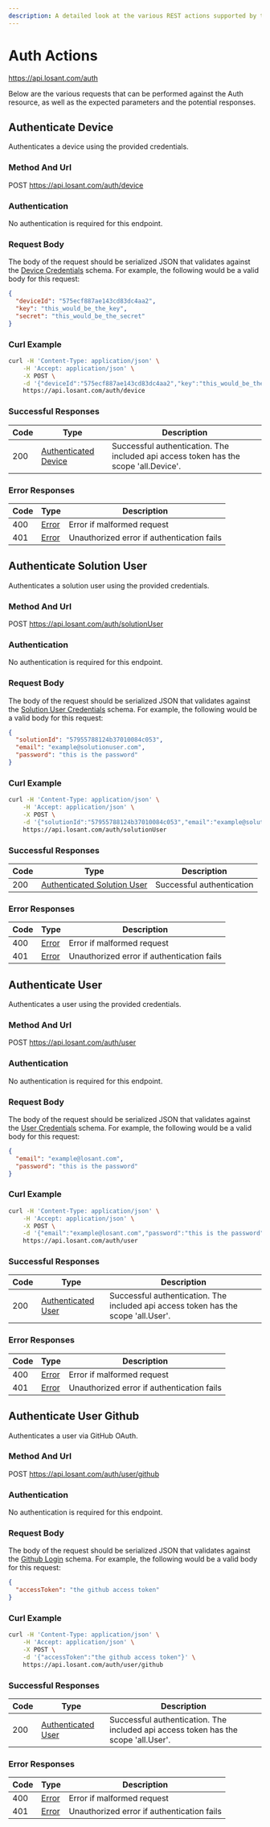 ```yaml
---
description: A detailed look at the various REST actions supported by the Auth resource of the Losant API. Learn more.
---
```


# Auth Actions

https://api.losant.com/auth

Below are the various requests that can be performed against the
Auth resource, as well as the expected
parameters and the potential responses.

## Authenticate Device

Authenticates a device using the provided credentials.

### Method And Url <a name="authenticateDevice-method-url"></a>

POST https://api.losant.com/auth/device

### Authentication <a name="authenticateDevice-authentication"></a>

No authentication is required for this endpoint.

### Request Body <a name="authenticateDevice-body"></a>

The body of the request should be serialized JSON that validates against
the [Device Credentials](schemas.md#device-credentials) schema. For example, the following would be a
valid body for this request:

```json
{
  "deviceId": "575ecf887ae143cd83dc4aa2",
  "key": "this_would_be_the_key",
  "secret": "this_would_be_the_secret"
}
```

### Curl Example <a name="authenticateDevice-curl-example"></a>

```bash
curl -H 'Content-Type: application/json' \
    -H 'Accept: application/json' \
    -X POST \
    -d '{"deviceId":"575ecf887ae143cd83dc4aa2","key":"this_would_be_the_key","secret":"this_would_be_the_secret"}' \
    https://api.losant.com/auth/device
```

### Successful Responses <a name="authenticateDevice-successful-responses"></a>

| Code | Type | Description |
| ---- | ---- | ----------- |
| 200 | [Authenticated Device](schemas.md#authenticated-device) | Successful authentication. The included api access token has the scope &#x27;all.Device&#x27;. |

### Error Responses <a name="authenticateDevice-error-responses"></a>

| Code | Type | Description |
| ---- | ---- | ----------- |
| 400 | [Error](schemas.md#error) | Error if malformed request |
| 401 | [Error](schemas.md#error) | Unauthorized error if authentication fails |

## Authenticate Solution User

Authenticates a solution user using the provided credentials.

### Method And Url <a name="authenticateSolutionUser-method-url"></a>

POST https://api.losant.com/auth/solutionUser

### Authentication <a name="authenticateSolutionUser-authentication"></a>

No authentication is required for this endpoint.

### Request Body <a name="authenticateSolutionUser-body"></a>

The body of the request should be serialized JSON that validates against
the [Solution User Credentials](schemas.md#solution-user-credentials) schema. For example, the following would be a
valid body for this request:

```json
{
  "solutionId": "57955788124b37010084c053",
  "email": "example@solutionuser.com",
  "password": "this is the password"
}
```

### Curl Example <a name="authenticateSolutionUser-curl-example"></a>

```bash
curl -H 'Content-Type: application/json' \
    -H 'Accept: application/json' \
    -X POST \
    -d '{"solutionId":"57955788124b37010084c053","email":"example@solutionuser.com","password":"this is the password"}' \
    https://api.losant.com/auth/solutionUser
```

### Successful Responses <a name="authenticateSolutionUser-successful-responses"></a>

| Code | Type | Description |
| ---- | ---- | ----------- |
| 200 | [Authenticated Solution User](schemas.md#authenticated-solution-user) | Successful authentication |

### Error Responses <a name="authenticateSolutionUser-error-responses"></a>

| Code | Type | Description |
| ---- | ---- | ----------- |
| 400 | [Error](schemas.md#error) | Error if malformed request |
| 401 | [Error](schemas.md#error) | Unauthorized error if authentication fails |

## Authenticate User

Authenticates a user using the provided credentials.

### Method And Url <a name="authenticateUser-method-url"></a>

POST https://api.losant.com/auth/user

### Authentication <a name="authenticateUser-authentication"></a>

No authentication is required for this endpoint.

### Request Body <a name="authenticateUser-body"></a>

The body of the request should be serialized JSON that validates against
the [User Credentials](schemas.md#user-credentials) schema. For example, the following would be a
valid body for this request:

```json
{
  "email": "example@losant.com",
  "password": "this is the password"
}
```

### Curl Example <a name="authenticateUser-curl-example"></a>

```bash
curl -H 'Content-Type: application/json' \
    -H 'Accept: application/json' \
    -X POST \
    -d '{"email":"example@losant.com","password":"this is the password"}' \
    https://api.losant.com/auth/user
```

### Successful Responses <a name="authenticateUser-successful-responses"></a>

| Code | Type | Description |
| ---- | ---- | ----------- |
| 200 | [Authenticated User](schemas.md#authenticated-user) | Successful authentication. The included api access token has the scope &#x27;all.User&#x27;. |

### Error Responses <a name="authenticateUser-error-responses"></a>

| Code | Type | Description |
| ---- | ---- | ----------- |
| 400 | [Error](schemas.md#error) | Error if malformed request |
| 401 | [Error](schemas.md#error) | Unauthorized error if authentication fails |

## Authenticate User Github

Authenticates a user via GitHub OAuth.

### Method And Url <a name="authenticateUserGithub-method-url"></a>

POST https://api.losant.com/auth/user/github

### Authentication <a name="authenticateUserGithub-authentication"></a>

No authentication is required for this endpoint.

### Request Body <a name="authenticateUserGithub-body"></a>

The body of the request should be serialized JSON that validates against
the [Github Login](schemas.md#github-login) schema. For example, the following would be a
valid body for this request:

```json
{
  "accessToken": "the github access token"
}
```

### Curl Example <a name="authenticateUserGithub-curl-example"></a>

```bash
curl -H 'Content-Type: application/json' \
    -H 'Accept: application/json' \
    -X POST \
    -d '{"accessToken":"the github access token"}' \
    https://api.losant.com/auth/user/github
```

### Successful Responses <a name="authenticateUserGithub-successful-responses"></a>

| Code | Type | Description |
| ---- | ---- | ----------- |
| 200 | [Authenticated User](schemas.md#authenticated-user) | Successful authentication. The included api access token has the scope &#x27;all.User&#x27;. |

### Error Responses <a name="authenticateUserGithub-error-responses"></a>

| Code | Type | Description |
| ---- | ---- | ----------- |
| 400 | [Error](schemas.md#error) | Error if malformed request |
| 401 | [Error](schemas.md#error) | Unauthorized error if authentication fails |
